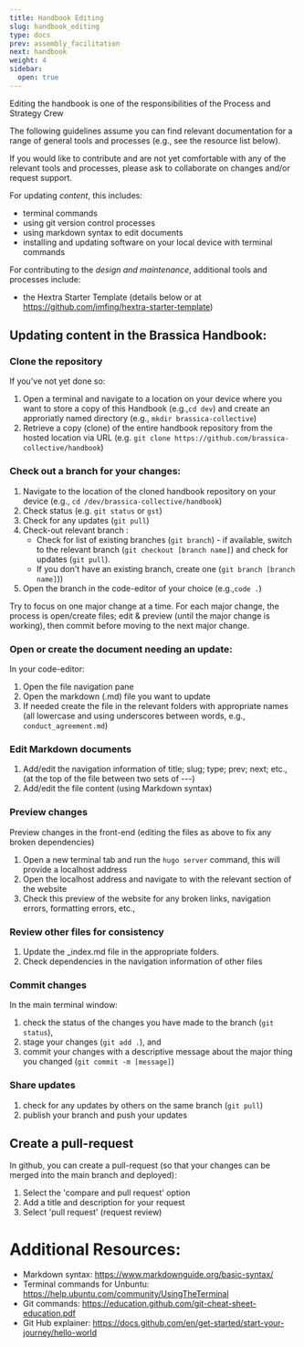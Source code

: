 ```yaml
---
title: Handbook Editing
slug: handbook_editing
type: docs
prev: assembly_facilitation
next: handbook
weight: 4
sidebar:
  open: true
---
```


Editing the handbook is one of the responsibilities of the Process and Strategy Crew 

The following guidelines assume you can find relevant documentation for a range of general tools and processes (e.g., see the resource list below). 

If you would like to contribute and are not yet comfortable with any of the relevant tools and processes, please ask to collaborate on changes and/or request support. 

For updating *content*, this includes: 
* terminal commands
* using git version control processes 
* using markdown syntax to edit documents
* installing and updating software on your local device with terminal commands

For contributing to the *design and maintenance*, additional tools and processes include: 
* the Hextra Starter Template (details below or at https://github.com/imfing/hextra-starter-template)

## Updating content in the Brassica Handbook: 

### Clone the repository
If you've not yet done so: 
1. Open a terminal and navigate to a location on your device where you want to store a copy of this Handbook (e.g.,`cd dev`) and create an approriatly named directory (e.g., `mkdir brassica-collective`) 
2. Retrieve a copy (clone) of the entire handbook repository from the hosted location via URL (e.g. 
`git clone https://github.com/brassica-collective/handbook`)

### Check out a branch for your changes: 
1. Navigate to the location of the cloned handbook repository on your device 
(e.g., `cd /dev/brassica-collective/handbook`)
2. Check status 
(e.g. `git status` or `gst`)
3. Check for any updates (`git pull`)
4. Check-out relevant branch :
    * Check for list of existing branches (`git branch`) - if available, switch to the relevant branch (`git checkout [branch name]`) and check for updates (`git pull`). 
    * If you don't have an existing branch, create one (`git branch [branch name]`)) 
5. Open the branch in the code-editor of your choice 
(e.g.,`code .`)
 
Try to focus on one major change at a time. For each major change, the process is open/create files; edit & preview (until the major change is working), then commit before moving to the next major change. 

### Open or create the document needing an update: 
In your code-editor:
1. Open the file navigation pane
2. Open the markdown (.md) file you want to update 
3. If needed create the file in the relevant folders with appropriate names (all lowercase and using underscores between words, e.g., `conduct_agreement.md`)

### Edit Markdown documents
1. Add/edit the navigation information of title; slug; type; prev; next; etc., (at the top of the file between two sets of ---)
2. Add/edit the file content (using Markdown syntax)

### Preview changes
Preview changes in the front-end (editing the files  as above to fix any broken dependencies)
1. Open a new terminal tab and run the `hugo server` command, this will provide a localhost address 
2. Open the localhost address and navigate to with the relevant section of the website  
3. Check this preview of the website for any broken links, navigation errors, formatting errors, etc.,  

### Review other files for consistency
1. Update the _index.md file in the appropriate folders.
2. Check dependencies in the navigation information of other files 

### Commit changes
In the main terminal window: 
1. check the status of the changes you have made to the branch (`git status`),
2. stage your changes (`git add .`), and 
3. commit your changes with a descriptive message about the major thing you changed (`git commit -m [message]`) 

### Share updates
1. check for any updates by others on the same branch (`git pull`)
2. publish your branch and push your updates 

## Create a pull-request  
In github, you can create a pull-request (so that your changes can be merged into the main branch and deployed): 
1. Select the 'compare and pull request' option
2. Add a title and description for your request
3. Select 'pull request' (request review) 

# Additional Resources:
* Markdown syntax: https://www.markdownguide.org/basic-syntax/  
* Terminal commands for Unbuntu: https://help.ubuntu.com/community/UsingTheTerminal 
* Git commands: https://education.github.com/git-cheat-sheet-education.pdf
* Git Hub explainer: https://docs.github.com/en/get-started/start-your-journey/hello-world 